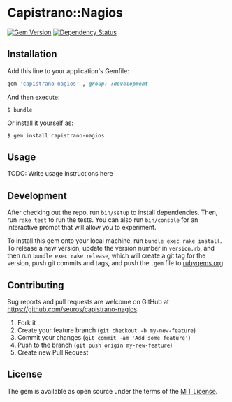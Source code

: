 # Capistrano::Nagios

[![Gem Version](https://badge.fury.io/rb/capistrano-nagios.svg)](http://badge.fury.io/rb/capistrano-nagios)
[![Dependency Status](https://gemnasium.com/seuros/capistrano-nagios.svg)](https://gemnasium.com/seuros/capistrano-nagios)


## Installation

Add this line to your application's Gemfile:

```ruby
gem 'capistrano-nagios' , group: :development
```

And then execute:

    $ bundle

Or install it yourself as:

    $ gem install capistrano-nagios

## Usage

TODO: Write usage instructions here

## Development

After checking out the repo, run `bin/setup` to install dependencies. Then, run `rake test` to run the tests. You can also run `bin/console` for an interactive prompt that will allow you to experiment.

To install this gem onto your local machine, run `bundle exec rake install`. To release a new version, update the version number in `version.rb`, and then run `bundle exec rake release`, which will create a git tag for the version, push git commits and tags, and push the `.gem` file to [rubygems.org](https://rubygems.org).

## Contributing

Bug reports and pull requests are welcome on GitHub at https://github.com/seuros/capistrano-nagios.


1. Fork it
2. Create your feature branch (`git checkout -b my-new-feature`)
3. Commit your changes (`git commit -am 'Add some feature'`)
4. Push to the branch (`git push origin my-new-feature`)
5. Create new Pull Request


## License

The gem is available as open source under the terms of the [MIT License](http://opensource.org/licenses/MIT).

